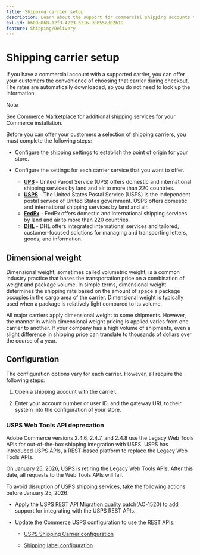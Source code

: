 ```yaml
---
title: Shipping carrier setup
description: Learn about the support for commercial shipping accounts that is available for your store.
exl-id: b6098068-12f3-4223-b216-98055a802b19
feature: Shipping/Delivery
---
```

# Shipping carrier setup

If you have a commercial account with a supported carrier, you can offer your customers the convenience of choosing that carrier during checkout. The rates are automatically downloaded, so you do not need to look up the information.

>[!NOTE]
>
>See [Commerce Marketplace](../getting-started/commerce-marketplace.md) for additional shipping services for your Commerce installation.

Before you can offer your customers a selection of shipping carriers, you must complete the following steps:

- Configure the [shipping settings](shipping-settings.md) to establish the point of origin for your store.

- Configure the settings for each carrier service that you want to offer.

    - [**UPS**](ups.md)  - United Parcel Service (UPS) offers domestic and international shipping services by land and air to more than 220 countries.
    - [**USPS**](usps.md) - The United States Postal Service (USPS) is the independent postal service of United States government. USPS offers domestic and international shipping services by land and air.
    - [**FedEx**](fedex.md) - FedEx offers domestic and international shipping services by land and air to more than 220 countries.
    - [**DHL**](dhl.md) - DHL offers integrated international services and tailored, customer-focused solutions for managing and transporting letters, goods, and information.

## Dimensional weight

Dimensional weight, sometimes called volumetric weight, is a common industry practice that bases the transportation price on a combination of weight and package volume. In simple terms, dimensional weight determines the shipping rate based on the amount of space a package occupies in the cargo area of the carrier. Dimensional weight is typically used when a package is relatively light compared to its volume.

All major carriers apply dimensional weight to some shipments. However, the manner in which dimensional weight pricing is applied varies from one carrier to another. If your company has a high volume of shipments, even a slight difference in shipping price can translate to thousands of dollars over the course of a year.

## Configuration

The configuration options vary for each carrier. However, all require the following steps:

1. Open a shipping account with the carrier.

1. Enter your account number or user ID, and the gateway URL to their system into the configuration of your store.

### USPS Web Tools API deprecation

Adobe Commerce versions 2.4.6, 2.4.7, and 2.4.8 use the Legacy Web Tools APIs for out-of-the-box shipping integration with USPS. USPS has introduced USPS APIs, a REST-based platform to replace the Legacy Web Tools APIs.

On January 25, 2026, USPS is retiring the Legacy Web Tools APIs. After this date, all requests to the Web Tools APIs will fail.

To avoid disruption of USPS shipping services, take the following actions before January 25, 2026:

- Apply the [USPS REST API Migration quality patch](https://experienceleague.adobe.com/docs/commerce-knowledge-base/kb/troubleshooting/known-issues-patches-attached/usps-rest-api-migration-patch.html)(AC-1520) to add support for integrating with the USPS REST APIs.

- Update the Commerce USPS configuration to use the REST APIs:

  - [USPS Shipping Carrier configuration](usps.md)

  - [Shipping label configuration](shipping-label-create.md)

